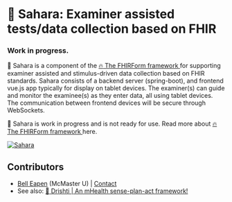 # :open_hands: Sahara: Examiner assisted tests/data collection based on FHIR

### Work in progress.

:open_hands: Sahara is a component of the  [:fire: The FHIRForm framework ](https://github.com/E-Health/fhirform) for supporting examiner assisted and stimulus-driven data collection based on FHIR standards. Sahara consists of a backend server (spring-boot), and frontend vue.js app typically for display on tablet devices. The examiner(s) can guide and monitor the examinee(s) as they enter data, all using tablet devices. The communication between frontend devices will be secure through WebSockets.  

:open_hands: Sahara is work in progress and is not ready for use. Read more about  [:fire: The FHIRForm framework ](https://github.com/E-Health/fhirform) here. 

[![Sahara](https://raw.github.com/E-Health/sahara/develop/notes/sahara.png)](http://canehealth.com)

## Contributors
* [Bell Eapen](https://nuchange.ca) (McMaster U) |  [Contact](https://nuchange.ca/contact)
* See also: [:eyes: Drishti | An mHealth sense-plan-act framework!](https://github.com/E-Health/drishti)
